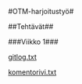 #OTM-harjoitustyö#

##Tehtävät##

###Viikko 1###

[gitlog.txt](https://github.com/sillameri/otm-harjoitustyo/blob/master/laskarit/viikko1/gitlog.txt)

[komentorivi.txt]()



